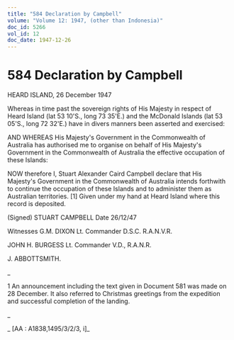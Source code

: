 ```yaml
---
title: "584 Declaration by Campbell"
volume: "Volume 12: 1947, (other than Indonesia)"
doc_id: 5266
vol_id: 12
doc_date: 1947-12-26
---
```


# 584 Declaration by Campbell

HEARD ISLAND, 26 December 1947

Whereas in time past the sovereign rights of His Majesty in respect of Heard Island (lat 53 10'S., long 73 35'E.) and the McDonald Islands (lat 53 05'S., long 72 32'E.) have in divers manners been asserted and exercised:

AND WHEREAS His Majesty's Government in the Commonwealth of Australia has authorised me to organise on behalf of His Majesty's Government in the Commonwealth of Australia the effective occupation of these Islands:

NOW therefore I, Stuart Alexander Caird Campbell declare that His Majesty's Government in the Commonwealth of Australia intends forthwith to continue the occupation of these Islands and to administer them as Australian territories. [1] Given under my hand at Heard Island where this record is deposited.

(Signed) STUART CAMPBELL Date 26/12/47

Witnesses G.M. DIXON Lt. Commander D.S.C. R.A.N.V.R.

JOHN H. BURGESS Lt. Commander V.D., R.A.N.R.

J. ABBOTTSMITH.

_

1 An announcement including the text given in Document 581 was made on 28 December. It also referred to Christmas greetings from the expedition and successful completion of the landing.

_

_ [AA : A1838,1495/3/2/3, i]_
